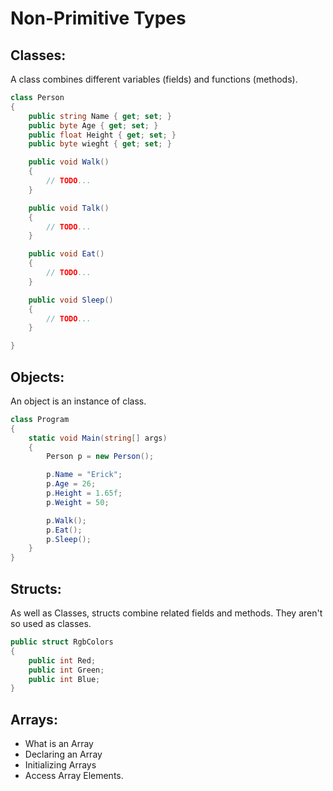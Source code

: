 # Non-Primitive Types

## Classes:
A class combines different variables (fields) and functions (methods). 
````csharp
class Person
{
    public string Name { get; set; }
    public byte Age { get; set; }
    public float Height { get; set; }
    public byte wieght { get; set; }

    public void Walk()
    {
        // TODO...
    }

    public void Talk()
    {
        // TODO...
    }

    public void Eat()
    {
        // TODO...
    }

    public void Sleep()
    {
        // TODO...
    }

}
````

 ## Objects:
 An object is an instance of class.

````csharp
class Program
{
    static void Main(string[] args)
    {
        Person p = new Person();

        p.Name = "Erick";
        p.Age = 26;
        p.Height = 1.65f;
        p.Weight = 50;

        p.Walk();
        p.Eat();
        p.Sleep();
    }
}
````

## Structs:
As well as Classes, structs combine related fields and methods. They aren't so used as classes.

````csharp
public struct RgbColors
{
    public int Red;
    public int Green;
    public int Blue;
}
````

## Arrays:
- What is an Array
- Declaring an Array
- Initializing Arrays
- Access Array Elements.